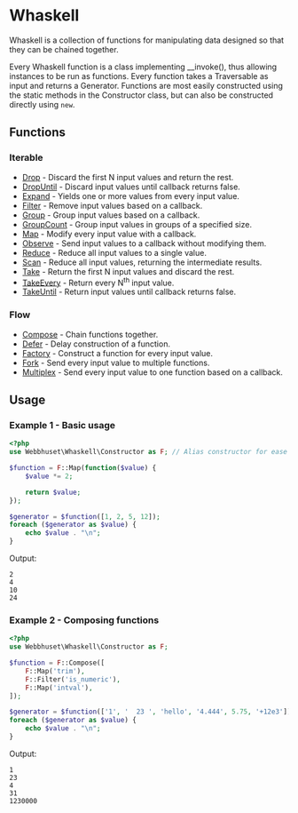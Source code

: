 # Whaskell

Whaskell is a collection of functions for manipulating data designed so that they can be chained together.

Every Whaskell function is a class implementing \_\_invoke(), thus allowing instances to be run as functions.
Every function takes a Traversable as input and returns a Generator.
Functions are most easily constructed using the static methods in the Constructor class, but can also be constructed directly using `new`.


## Functions

### Iterable

* [Drop](docs/functions/drop.md) - Discard the first N input values and return the rest.
* [DropUntil](docs/functions/drop-until.md) - Discard input values until callback returns false.
* [Expand](docs/functions/expand.md) - Yields one or more values from every input value.
* [Filter](docs/functions/filter.md) - Remove input values based on a callback.
* [Group](docs/functions/group.md) - Group input values based on a callback.
* [GroupCount](docs/functions/group-count.md) - Group input values in groups of a specified size.
* [Map](docs/functions/map.md) - Modify every input value with a callback.
* [Observe](docs/functions/observe.md) - Send input values to a callback without modifying them.
* [Reduce](docs/functions/reduce.md) - Reduce all input values to a single value.
* [Scan](docs/functions/scan.md) - Reduce all input values, returning the intermediate results.
* [Take](docs/functions/take.md) - Return the first N input values and discard the rest.
* [TakeEvery](docs/functions/take-every.md) - Return every N<sup>th</sup> input value.
* [TakeUntil](docs/functions/take-until.md) - Return input values until callback returns false.


### Flow

* [Compose](docs/functions/compose.md)  - Chain functions together.
* [Defer](docs/functions/defer.md) - Delay construction of a function.
* [Factory](docs/functions/factory.md) - Construct a function for every input value.
* [Fork](docs/functions/fork.md) - Send every input value to multiple functions.
* [Multiplex](docs/functions/multiplex.md) - Send every input value to one function based on a callback.


## Usage

### Example 1 - Basic usage
```php
<?php
use Webbhuset\Whaskell\Constructor as F; // Alias constructor for ease of use.

$function = F::Map(function($value) {
    $value *= 2;

    return $value;
});

$generator = $function([1, 2, 5, 12]);
foreach ($generator as $value) {
    echo $value . "\n";
}
```
Output:
```
2
4
10
24
```


### Example 2 - Composing functions
```php
<?php
use Webbhuset\Whaskell\Constructor as F;

$function = F::Compose([
    F::Map('trim'),
    F::Filter('is_numeric'),
    F::Map('intval'),
]);

$generator = $function(['1', '  23 ', 'hello', '4.444', 5.75, '+12e3']);
foreach ($generator as $value) {
    echo $value . "\n";
}
```
Output:
```
1
23
4
31
1230000
```
